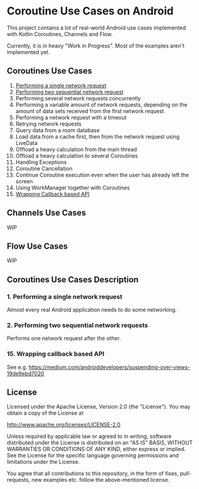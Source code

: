 # Coroutine Use Cases on Android

This project contains a lot of real-world Android use cases implemented with Kotlin Coroutines, Channels and Flow.

Currently, it is in heavy "Work in Progress". Most of the examples aren't implemented yet.

## Coroutines Use Cases
1. [Performing a single network request](#1-performing-a-single-network-request)
2. [Performing two sequential network request](#2-performing-two-sequential-network-requests)
3. Performing several network requests concurrently
4. Performing a variable amount of network requests, depending on the amount of data sets received from the first network request
5. Performing a network request with a timeout
6. Retrying network requests
7. Query data from a room database
8. Load data from a cache first, then from the network request using LiveData
9. Offload a heavy calculation from the main thread
10. Offload a heavy calculation to several Coroutines
11. Handling Exceptions
12. Coroutine Cancellation
13. Continue Coroutine execution even when the user has already left the screen
14. Using WorkManager together with Coroutines
15. [Wrapping Callback based API](#15-wrapping-callback-based-api)

## Channels Use Cases
WIP

## Flow Use Cases
WIP


## Coroutines Use Cases Description

### 1. Performing a single network request

Almost every real Android application needs to do some networking.

### 2. Performing two sequential network requests

Performs one network request after the other.

### 15. Wrapping callback based API

See e.g. https://medium.com/androiddevelopers/suspending-over-views-19de9ebd7020

## License

Licensed under the Apache License, Version 2.0 (the "License").
You may obtain a copy of the License at

   http://www.apache.org/licenses/LICENSE-2.0

Unless required by applicable law or agreed to in writing, software
distributed under the License is distributed on an "AS IS" BASIS,
WITHOUT WARRANTIES OR CONDITIONS OF ANY KIND, either express or implied.
See the License for the specific language governing permissions and
limitations under the License.

You agree that all contributions to this repository, in the form of fixes, pull-requests, new examples etc. follow the above-mentioned license.
